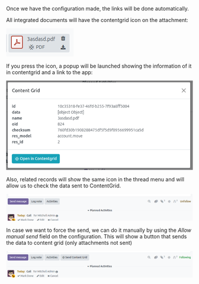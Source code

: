 Once we have the configuration made, the links will be done automatically.

All integrated documents will have the contentgrid icon on the attachment:

![ContentGrid Attachment](../static/img/contentgrid_attachment.png)

If you press the icon, a popup will be launched showing the information of it in contentgrid and a link to the app:

![ContentGrid Popup](../static/img/contentgrid_popup.png)

Also, related records will show the same icon in the thread menu and will allow us to check the data sent to ContentGrid.

![ContentGrid Thread](../static/img/contentgrid_thread.png)

In case we want to force the send, we can do it manually by using the *Allow manual send* field on the configuration.
This will show a button that sends the data to content grid (only attachments not sent)

![ContentGrid Thread](../static/img/contentgrid_thread_force.png)